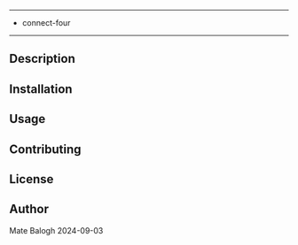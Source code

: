 **********************************************
* connect-four
**********************************************

## Description

## Installation

## Usage

## Contributing

## License

## Author
Mate Balogh
2024-09-03
